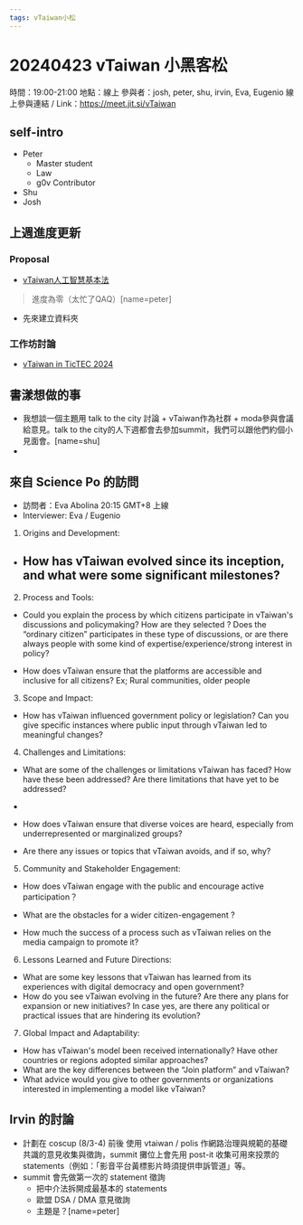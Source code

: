 ```yaml
---
tags: vTaiwan小松
---
```

# 20240423 vTaiwan 小黑客松
時間：19:00-21:00
地點：線上
參與者：josh, peter, shu, irvin, Eva, Eugenio
線上參與連結 / Link：https://meet.jit.si/vTaiwan

## self-intro
- Peter
    - Master student 
    - Law
    - g0v Contributor
- Shu
- Josh 

## 上週進度更新
###  Proposal
- [vTaiwan人工智慧基本法](/xwfZ2MrqTPGHQJVz9Y5sUQ)
> 進度為零（太忙了QAQ）[name=peter]
- 先來建立資料夾
### 工作坊討論
- [vTaiwan in TicTEC 2024](/_fWuILaRSv-h3FQsXSLxaQ)

## 書漾想做的事
- 我想談一個主題用 talk to the city 討論 + vTaiwan作為社群 + moda參與會議給意見。talk to the city的人下週都會去參加summit，我們可以跟他們約個小見面會。[name=shu]
- 
## 來自 Science Po 的訪問
- 訪問者：Eva Abolina 20:15 GMT+8 上線
- Interviewer: Eva / Eugenio


1. Origins and Development:
- How has vTaiwan evolved since its inception, and what were some significant milestones?
    - 

2. Process and Tools:
- Could you explain the process by which citizens participate in vTaiwan's discussions and policymaking? How are they selected ? Does the “ordinary citizen” participates in these type of discussions, or are there always people with some kind of expertise/experience/strong interest in policy?

- How does vTaiwan ensure that the platforms are accessible and inclusive for all citizens? Ex; Rural communities, older people

3. Scope and Impact:
- How has vTaiwan influenced government policy or legislation? Can you give specific instances where public input through vTaiwan led to meaningful changes?

4. Challenges and Limitations:
- What are some of the challenges or limitations vTaiwan has faced? How have these been addressed? Are there limitations that have yet to be addressed?
- 
- How does vTaiwan ensure that diverse voices are heard, especially from underrepresented or marginalized groups?

- Are there any issues or topics that vTaiwan avoids, and if so, why?

5. Community and Stakeholder Engagement:
- How does vTaiwan engage with the public and encourage active participation？

- What are the obstacles for a wider citizen-engagement ?

- How much the success of a process such as vTaiwan relies on the media campaign to promote it?

6. Lessons Learned and Future Directions:
- What are some key lessons that vTaiwan has learned from its experiences with digital democracy and open government?
- How do you see vTaiwan evolving in the future? Are there any plans for expansion or new initiatives? In case yes, are there any political or practical issues that are hindering its evolution?

7. Global Impact and Adaptability:
- How has vTaiwan's model been received internationally? Have other countries or regions adopted similar approaches?
- What are the key differences between the “Join platform” and vTaiwan?
- What advice would you give to other governments or organizations interested in implementing a model like vTaiwan?

## Irvin 的討論
- 計劃在 coscup (8/3-4) 前後 使用 vtaiwan / polis 作網路治理與規範的基礎共識的意見收集與徵詢，summit 攤位上會先用 post-it 收集可用來投票的 statements（例如：「影音平台黃標影片時須提供申訴管道」等。
- summit 會先做第一次的 statement 徵詢
    - 把中介法拆開成最基本的 statements 
    - 歐盟 DSA / DMA 意見徵詢
    - 主題是？[name=peter]